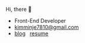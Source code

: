 Hi, there 👋

- Front-End Developer
- kimminje7810@gmail.com
- [blog](https://imb96.github.io) &nbsp; [resume](http://imb96.notion.site/7339b6aa7021447cbe48ceb78d851414?pvs=74)

<!--
**imb96/imb96** is a ✨ _special_ ✨ repository because its `README.md` (this file) appears on your GitHub profile.

Here are some ideas to get you started:

- 🔭 I’m currently working on ...
- 🌱 I’m currently learning ...
- 👯 I’m looking to collaborate on ...
- 🤔 I’m looking for help with ...
- 💬 Ask me about ...
- 📫 How to reach me: ...
- 😄 Pronouns: ...
- ⚡ Fun fact: ...
-->
